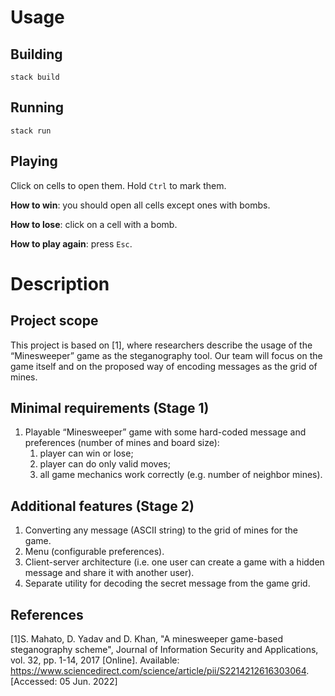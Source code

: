 # Usage

## Building
```shell
stack build
```

## Running
```shell
stack run
```

## Playing
Click on cells to open them. Hold `Ctrl` to mark them.

**How to win**: you should open all cells except ones with bombs.

**How to lose**: click on a cell with a bomb.

**How to play again**: press `Esc`.

# Description
## Project scope
This project is based on [1], where researchers describe the usage of the “Minesweeper” game as the steganography tool. 
Our team will focus on the game itself and on the proposed way of encoding messages as the grid of mines.

## Minimal requirements (Stage 1)
1. Playable “Minesweeper” game with some hard-coded message and preferences (number of mines and board size):
   1. player can win or lose;
   2. player can do only valid moves;
   3. all game mechanics work correctly (e.g. number of neighbor mines).

## Additional features (Stage 2)
1. Converting any message (ASCII string) to the grid of mines for the game.
2. Menu (configurable preferences).
3. Client-server architecture (i.e. one user can create a game with a hidden message and share it with another user).
4. Separate utility for decoding the secret message from the game grid.

## References
[1]S. Mahato, D. Yadav and D. Khan, "A minesweeper game-based steganography scheme", 
Journal of Information Security and Applications, vol. 32, pp. 1-14, 2017 
[Online]. Available: https://www.sciencedirect.com/science/article/pii/S2214212616303064. 
[Accessed: 05 Jun. 2022]

